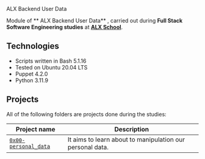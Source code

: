  ALX Backend User Data

Module of ** ALX Backend User Data** , carried out during **Full Stack Software Engineering studies** at **[ALX School](https://www.alxafrica.com/)**.

## Technologies
* Scripts written in Bash 5.1.16
* Tested on Ubuntu 20.04 LTS
* Puppet 4.2.0
* Python 3.11.9

## Projects
All of the following folders are projects done during the studies:

| Project name | Description |
| ------------ | ----------- |
| [`0x00-personal_data`](https://github.com/AMGHNOUSS/alx-interview/tree/master/0x00-personal_data) | It aims to learn about to manipulation our personal data. |